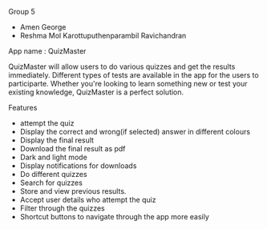 Group 5

* Amen George
* Reshma Mol Karottuputhenparambil Ravichandran

App name : QuizMaster

QuizMaster will allow users to do various quizzes and get the results immediately. Different types of tests are available in the app for the users to participarte. Whether you're looking to learn something new or test your existing knowledge, QuizMaster is a perfect solution.

Features

* attempt the quiz
* Display the correct and wrong(if selected) answer in different colours
* Display the final result
* Download the final result as pdf
* Dark and light mode
* Display notifications for downloads
* Do different quizzes
* Search for quizzes
* Store and view previous results.
* Accept user details who attempt the quiz
* Filter through the quizzes
* Shortcut buttons to navigate through the app more easily
